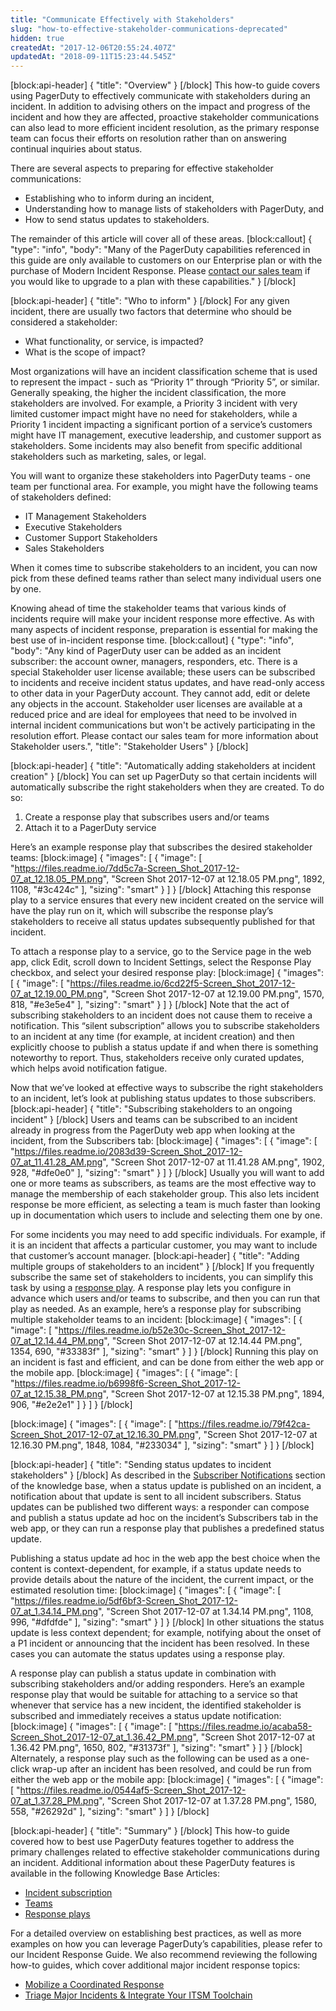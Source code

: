 ```yaml
---
title: "Communicate Effectively with Stakeholders"
slug: "how-to-effective-stakeholder-communications-deprecated"
hidden: true
createdAt: "2017-12-06T20:55:24.407Z"
updatedAt: "2018-09-11T15:23:44.545Z"
---
```

[block:api-header]
{
  "title": "Overview"
}
[/block]
This how-to guide covers using PagerDuty to effectively communicate with stakeholders during an incident. In addition to advising others on the impact and progress of the incident and how they are affected, proactive stakeholder communications can also lead to more efficient incident resolution, as the primary response team can focus their efforts on resolution rather than on answering continual inquiries about status.

There are several aspects to preparing for effective stakeholder communications:
  * Establishing who to inform during an incident,
  * Understanding how to manage lists of stakeholders with PagerDuty, and
  * How to send status updates to stakeholders.

The remainder of this article will cover all of these areas.
[block:callout]
{
  "type": "info",
  "body": "Many of the PagerDuty capabilities referenced in this guide are only available to customers on our Enterprise plan or with the purchase of Modern Incident Response. Please [contact our sales team](https://www.pagerduty.com/contact-sales/) if you would like to upgrade to a plan with these capabilities."
}
[/block]

[block:api-header]
{
  "title": "Who to inform"
}
[/block]
For any given incident, there are usually two factors that determine who should be considered a stakeholder:
  * What functionality, or service, is impacted?
  * What is the scope of impact?

Most organizations will have an incident classification scheme that is used to represent the impact - such as “Priority 1” through “Priority 5”, or similar. Generally speaking, the higher the incident classification, the more stakeholders are involved. For example, a Priority 3 incident with very limited customer impact might have no need for stakeholders, while a Priority 1 incident impacting a significant portion of a service’s customers might have IT management, executive leadership, and customer support as stakeholders. Some incidents may also benefit from specific additional stakeholders such as marketing, sales, or legal.

You will want to organize these stakeholders into PagerDuty teams - one team per functional area. For example, you might have the following teams of stakeholders defined:
  * IT Management Stakeholders
  * Executive Stakeholders
  * Customer Support Stakeholders
  * Sales Stakeholders

When it comes time to subscribe stakeholders to an incident, you can now pick from these defined teams rather than select many individual users one by one.

Knowing ahead of time the stakeholder teams that various kinds of incidents require will make your incident response more effective. As with many aspects of incident response, preparation is essential for making the best use of in-incident response time.
[block:callout]
{
  "type": "info",
  "body": "Any kind of PagerDuty user can be added as an incident subscriber: the account owner, managers, responders, etc. There is a special Stakeholder user license available; these users can be subscribed to incidents and receive incident status updates, and have read-only access to other data in your PagerDuty account. They cannot add, edit or delete any objects in the account. Stakeholder user licenses are available at a reduced price and are ideal for employees that need to be involved in internal incident communications but won't be actively participating in the resolution effort. Please contact our sales team for more information about Stakeholder users.",
  "title": "Stakeholder Users"
}
[/block]

[block:api-header]
{
  "title": "Automatically adding stakeholders at incident creation"
}
[/block]
You can set up PagerDuty so that certain incidents will automatically subscribe the right stakeholders when they are created. To do so: 
  1. Create a response play that subscribes users and/or teams
  2. Attach it to a PagerDuty service

Here’s an example response play that subscribes the desired stakeholder teams:
[block:image]
{
  "images": [
    {
      "image": [
        "https://files.readme.io/7dd5c7a-Screen_Shot_2017-12-07_at_12.18.05_PM.png",
        "Screen Shot 2017-12-07 at 12.18.05 PM.png",
        1892,
        1108,
        "#3c424c"
      ],
      "sizing": "smart"
    }
  ]
}
[/block]
Attaching this response play to a service ensures that every new incident created on the service will have the play run on it, which will subscribe the response play’s stakeholders to receive all status updates subsequently published for that incident. 

To attach a response play to a service, go to the Service page in the web app, click Edit, scroll down to Incident Settings, select the Response Play checkbox, and select your desired response play:
[block:image]
{
  "images": [
    {
      "image": [
        "https://files.readme.io/6cd22f5-Screen_Shot_2017-12-07_at_12.19.00_PM.png",
        "Screen Shot 2017-12-07 at 12.19.00 PM.png",
        1570,
        818,
        "#e3e5e4"
      ],
      "sizing": "smart"
    }
  ]
}
[/block]
Note that the act of subscribing stakeholders to an incident does not cause them to receive a notification. This “silent subscription” allows you to subscribe stakeholders to an incident at any time (for example, at incident creation) and then explicitly choose to publish a status update if and when there is something noteworthy to report. Thus, stakeholders receive only curated updates, which helps avoid notification fatigue.

Now that we’ve looked at effective ways to subscribe the right stakeholders to an incident, let’s look at publishing status updates to those subscribers.
[block:api-header]
{
  "title": "Subscribing stakeholders to an ongoing incident"
}
[/block]
Users and teams can be subscribed to an incident already in progress from the PagerDuty web app when looking at the incident, from the Subscribers tab:
[block:image]
{
  "images": [
    {
      "image": [
        "https://files.readme.io/2083d39-Screen_Shot_2017-12-07_at_11.41.28_AM.png",
        "Screen Shot 2017-12-07 at 11.41.28 AM.png",
        1902,
        928,
        "#dfe0e0"
      ],
      "sizing": "smart"
    }
  ]
}
[/block]
Usually you will want to add one or more teams as subscribers, as teams are the most effective way to manage the membership of each stakeholder group. This also lets incident response be more efficient, as selecting a team is much faster than looking up in documentation which users to include and selecting them one by one.

For some incidents you may need to add specific individuals. For example, if it is an incident that affects a particular customer, you may want to include that customer’s account manager.
[block:api-header]
{
  "title": "Adding multiple groups of stakeholders to an incident"
}
[/block]
If you frequently subscribe the same set of stakeholders to incidents, you can simplify this task by using a [response play](https://support.pagerduty.com/docs/response-automation). A response play lets you configure in advance which users and/or teams to subscribe, and then you can run that play as needed. As an example, here’s a response play for subscribing multiple stakeholder teams to an incident:
[block:image]
{
  "images": [
    {
      "image": [
        "https://files.readme.io/b52e30c-Screen_Shot_2017-12-07_at_12.14.44_PM.png",
        "Screen Shot 2017-12-07 at 12.14.44 PM.png",
        1354,
        690,
        "#33383f"
      ],
      "sizing": "smart"
    }
  ]
}
[/block]
Running this play on an incident is fast and efficient, and can be done from either the web app or the mobile app.
[block:image]
{
  "images": [
    {
      "image": [
        "https://files.readme.io/b6998f6-Screen_Shot_2017-12-07_at_12.15.38_PM.png",
        "Screen Shot 2017-12-07 at 12.15.38 PM.png",
        1894,
        906,
        "#e2e2e1"
      ]
    }
  ]
}
[/block]

[block:image]
{
  "images": [
    {
      "image": [
        "https://files.readme.io/79f42ca-Screen_Shot_2017-12-07_at_12.16.30_PM.png",
        "Screen Shot 2017-12-07 at 12.16.30 PM.png",
        1848,
        1084,
        "#233034"
      ],
      "sizing": "smart"
    }
  ]
}
[/block]

[block:api-header]
{
  "title": "Sending status updates to incident stakeholders"
}
[/block]
As described in the [Subscriber Notifications](/docs/communicating-with-stakeholders#section-subscriber-notifications) section of the knowledge base, when a status update is published on an incident, a notification about that update is sent to all incident subscribers. Status updates can be published two different ways: a responder can compose and publish a status update ad hoc on the incident’s Subscribers tab in the web app, or they can run a response play that publishes a predefined status update.

Publishing a status update ad hoc in the web app the best choice when the content is context-dependent, for example, if a status update needs to provide details about the nature of the incident, the current impact, or the estimated resolution time:
[block:image]
{
  "images": [
    {
      "image": [
        "https://files.readme.io/5df6bf3-Screen_Shot_2017-12-07_at_1.34.14_PM.png",
        "Screen Shot 2017-12-07 at 1.34.14 PM.png",
        1108,
        996,
        "#dfdfde"
      ],
      "sizing": "smart"
    }
  ]
}
[/block]
In other situations the status update is less context dependent; for example, notifying about the onset of a P1 incident or announcing that the incident has been resolved. In these cases you can automate the status updates using a response play.

A response play can publish a status update in combination with subscribing stakeholders and/or adding responders. Here’s an example response play that would be suitable for attaching to a service so that whenever that service has a new incident, the identified stakeholder is subscribed and immediately receives a status update notification:
[block:image]
{
  "images": [
    {
      "image": [
        "https://files.readme.io/acaba58-Screen_Shot_2017-12-07_at_1.36.42_PM.png",
        "Screen Shot 2017-12-07 at 1.36.42 PM.png",
        1650,
        802,
        "#31373f"
      ],
      "sizing": "smart"
    }
  ]
}
[/block]
Alternately, a response play such as the following can be used as a one-click wrap-up after an incident has been resolved, and could be run from either the web app or the mobile app:
[block:image]
{
  "images": [
    {
      "image": [
        "https://files.readme.io/0544af5-Screen_Shot_2017-12-07_at_1.37.28_PM.png",
        "Screen Shot 2017-12-07 at 1.37.28 PM.png",
        1580,
        558,
        "#26292d"
      ],
      "sizing": "smart"
    }
  ]
}
[/block]

[block:api-header]
{
  "title": "Summary"
}
[/block]
This how-to guide covered how to best use PagerDuty features together to address the primary challenges related to effective stakeholder communications during an incident. Additional information about these PagerDuty features is available in the following Knowledge Base Articles:
* [Incident subscription](/docs/communicating-with-stakeholders#section-add-subscribers-to-an-incident)
* [Teams](https://support.pagerduty.com/docs/teams)
* [Response plays](https://support.pagerduty.com/docs/response-automation)

For a detailed overview on establishing best practices, as well as more examples on how you can leverage PagerDuty’s capabilities, please refer to our Incident Response Guide. We also recommend reviewing the following how-to guides, which cover additional major incident response topics:
  * [Mobilize a Coordinated Response](https://support.pagerduty.com/docs/how-to-mobilizing-coordinated-responses)
  * [Triage Major Incidents & Integrate Your ITSM Toolchain](https://support.pagerduty.com/docs/how-to-triaging-major-incidents-integrating-your-itsm-toolchain)